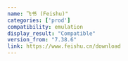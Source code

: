 ```yaml
---
name: 飞书 (Feishu)"
categories: ['prod']
compatibility: emulation
display_result: "Compatible"
version_from: "7.38.6"
link: https://www.feishu.cn/download
---
```

